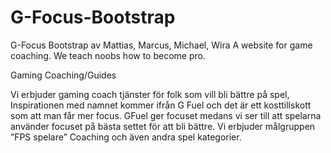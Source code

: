 # G-Focus-Bootstrap
G-Focus Bootstrap av Mattias, Marcus, Michael, Wira
A website for game coaching. We teach noobs how to become pro.

Gaming Coaching/Guides

Vi erbjuder gaming coach tjänster för folk som vill bli bättre på spel, Inspirationen med namnet kommer ifrån G Fuel och det är ett kosttillskott som att man får mer focus. GFuel ger focuset medans vi ser till att spelarna använder focuset på bästa settet för att bli bättre. Vi erbjuder målgruppen ”FPS spelare” Coaching och även andra spel kategorier.
